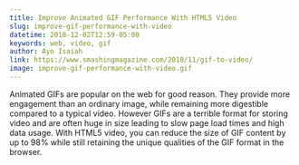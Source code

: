 ```yaml
---
title: Improve Animated GIF Performance With HTML5 Video
slug: improve-gif-performance-with-video
datetime: 2018-12-02T12:59-05:00
keywords: web, video, gif
author: Ayo Isaiah
link: https://www.smashingmagazine.com/2018/11/gif-to-video/
image: improve-gif-performance-with-video.gif
---
```


Animated GIFs are popular on the web for good reason. They provide more engagement than an ordinary image, while remaining more digestible compared to a typical video. However GIFs are a terrible format for storing video and are often huge in size leading to slow page load times and high data usage. With HTML5 video, you can reduce the size of GIF content by up to 98% while still retaining the unique qualities of the GIF format in the browser.
